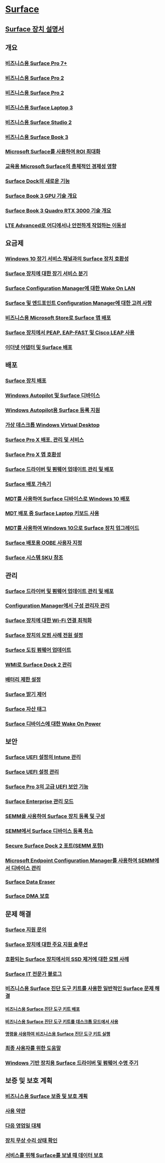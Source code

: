 # [Surface](index.yml)

## [Surface 장치 설명서](get-started.yml)

## 개요

### [비즈니스용 Surface Pro 7+](https://www.microsoft.com/surface/business/surface-pro-7-plus)
### [비즈니스용 Surface Pro 2](https://www.microsoft.com/surface/business/surface-go-2)
### [비즈니스용 Surface Pro 2](https://www.microsoft.com/surface/business/surface-pro-x)
### [비즈니스용 Surface Laptop 3](https://www.microsoft.com/surface/business/surface-laptop-3)
### [비즈니스용 Surface Studio 2](https://www.microsoft.com/surface/business/surface-studio-2)
### [비즈니스용 Surface Book 3](https://www.microsoft.com/surface/business/surface-book-3)
### [Microsoft Surface를 사용하여 ROI 최대화](forrester-tei-study.md)
### [교육용 Microsoft Surface의 총체적인 경제성 영향](forrester-tei-edu-study.md)
### [Surface Dock의 새로운 기능](surface-dock-whats-new.md)
### [Surface Book 3 GPU 기술 개요](surface-book-GPU-overview.md)
### [Surface Book 3 Quadro RTX 3000 기술 개요](surface-book-quadro.md)
### [LTE Advanced로 어디에서나 안전하게 작업하는 이동성](https://www.microsoft.com/surface/business/lte-laptops-and-tablets)

## 요금제

### [Windows 10 장기 서비스 채널과의 Surface 장치 호환성](surface-device-compatibility-with-windows-10-ltsc.md)
### [Surface 장치에 대한 장기 서비스 분기](ltsb-for-surface.md)
### [Surface Configuration Manager에 대한 Wake On LAN](wake-on-lan-for-surface-devices.md)
### [Surface 및 엔드포인트 Configuration Manager에 대한 고려 사항](considerations-for-surface-and-system-center-configuration-manager.md)
### [비즈니스용 Microsoft Store로 Surface 앱 배포](deploy-surface-app-with-windows-store-for-business.md)
### [Surface 장치에서 PEAP, EAP-FAST 및 Cisco LEAP 사용](enable-peap-eap-fast-and-cisco-leap-on-surface-devices.md)
### [이더넷 어댑터 및 Surface 배포](ethernet-adapters-and-surface-device-deployment.md)

## 배포

### [Surface 장치 배포](deploy.md)
### [Windows Autopilot 및 Surface 디바이스](windows-autopilot-and-surface-devices.md)
### [Windows Autopilot용 Surface 등록 지원](surface-autopilot-registration-support.md)
### [가상 데스크톱 Windows Virtual Desktop](windows-virtual-desktop-surface.md)
### [Surface Pro X 배포, 관리 및 서비스](surface-pro-arm-app-management.md)
### [Surface Pro X 앱 호환성](surface-pro-arm-app-performance.md)
### [Surface 드라이버 및 펌웨어 업데이트 관리 및 배포](manage-surface-driver-and-firmware-updates.md)
### [Surface 배포 가속기](microsoft-surface-deployment-accelerator.md)
### [MDT를 사용하여 Surface 디바이스로 Windows 10 배포](deploy-windows-10-to-surface-devices-with-mdt.md)
### [MDT 배포 중 Surface Laptop 키보드 사용](enable-surface-keyboard-for-windows-pe-deployment.md)
### [MDT를 사용하여 Windows 10으로 Surface 장치 업그레이드](upgrade-surface-devices-to-windows-10-with-mdt.md)
### [Surface 배포용 OOBE 사용자 지정](customize-the-oobe-for-surface-deployments.md)
### [Surface 시스템 SKU 참조](surface-system-sku-reference.md)

## 관리

### [Surface 드라이버 및 펌웨어 업데이트 관리 및 배포](manage-surface-driver-and-firmware-updates.md)
### [Configuration Manager에서 구성 관리자 관리](manage-surface-driver-updates-configuration-manager.md)
### [Surface 장치에 대한 Wi-Fi 연결 최적화](surface-wireless-connect.md)
### [Surface 장치의 모범 사례 전원 설정](maintain-optimal-power-settings-on-Surface-devices.md)
### [Surface 도킹 펌웨어 업데이트](surface-dock-firmware-update.md)
### [WMI로 Surface Dock 2 관리](surface-dock2-wmi.md)
### [배터리 제한 설정](battery-limit.md)
### [Surface 밝기 제어](microsoft-surface-brightness-control.md)
### [Surface 자산 태그](assettag.md)
### [Surface 디바이스에 대한 Wake On Power](wake-on-power-for-surface.md)

## 보안

### [Surface UEFI 설정의 Intune 관리](surface-manage-dfci-guide.md)
### [Surface UEFI 설정 관리](manage-surface-uefi-settings.md)
### [Surface Pro 3의 고급 UEFI 보안 기능](advanced-uefi-security-features-for-surface-pro-3.md)
### [Surface Enterprise 관리 모드](surface-enterprise-management-mode.md)
### [SEMM을 사용하여 Surface 장치 등록 및 구성](enroll-and-configure-surface-devices-with-semm.md)
### [SEMM에서 Surface 디바이스 등록 취소](unenroll-surface-devices-from-semm.md)
### [Secure Surface Dock 2 포트(SEMM 포함)](secure-surface-dock-ports-semm.md)
### [Microsoft Endpoint Configuration Manager를 사용하여 SEMM에서 디바이스 관리](use-system-center-configuration-manager-to-manage-devices-with-semm.md)
### [Surface Data Eraser](microsoft-surface-data-eraser.md)
### [Surface DMA 보호](dma-protect.md)

## 문제 해결
### [Surface 지원 문의](contact-surface-support.md)
### [Surface 장치에 대한 주요 지원 솔루션](support-solutions-surface.md)
### [호환되는 Surface 장치에서의 SSD 제거에 대한 모범 사례](surface-ssd-removal-guide.md)
### [Surface IT 전문가 블로그](https://techcommunity.microsoft.com/t5/surface-it-pro-blog/bg-p/SurfaceITPro)
### [비즈니스용 Surface 진단 도구 키트를 사용한 일반적인 Surface 문제 해결](surface-diagnostic-toolkit-for-business-intro.md)
#### [비즈니스용 Surface 진단 도구 키트 배포](surface-diagnostic-toolkit-business.md)
#### [비즈니스용 Surface 진단 도구 키트를 데스크톱 모드에서 사용](surface-diagnostic-toolkit-desktop-mode.md)
#### [명령을 사용하여 비즈니스용 Surface 진단 도구 키트 실행](surface-diagnostic-toolkit-command-line.md)
### [최종 사용자를 위한 도움말](https://support.microsoft.com/products/surface-devices)
### [Windows 기반 장치용 Surface 드라이버 및 펌웨어 수명 주기](surface-driver-firmware-lifecycle-support.md)

## 보증 및 보호 계획
### [비즈니스용 Surface 보증 및 보호 계획](https://www.microsoft.com/surface/business/warranty-service-offerings-and-support)
### [사용 약관](https://support.microsoft.com/help/4493926/warranties-extended-service-plans-and-terms-conditions-for-your-device)
### [다음 영업일 대체](surface-next-business-day-replacement.md)
### [장치 무상 수리 상태 확인](https://mybusinessservice.surface.com/)
### [서비스를 위해 Surface를 보낼 때 데이터 보호](https://support.microsoft.com/help/4023508/surface-faq-protecting-your-data-service)